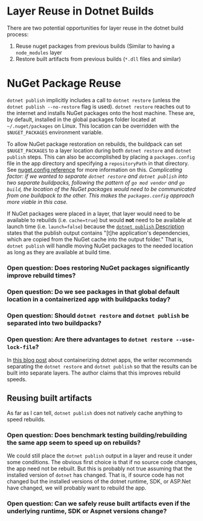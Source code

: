 # Layer Reuse in Dotnet Builds

There are two potential opportunities for layer reuse in the dotnet build process:
1. Reuse nuget packages from previous builds (Similar to having a `node_modules` layer
1. Restore built artifacts from previous builds (`*.dll` files and similar)

# NuGet Package Reuse
`dotnet publish` implicitly includes a call to `dotnet restore` (unless the
`dotnet publish --no-restore` flag is used). `dotnet restore` reaches out to
the internet and installs NuGet packages onto the host machine. These are, by
default, installed in the global packages folder located at `~/.nuget/packages`
on Linux.  This location can be overridden with the `$NUGET_PACKAGES`
environment variable.

To allow NuGet package restoration on rebuilds, the buildpack can set
`$NUGET_PACKAGES` to a layer location during both `dotnet restore` and `dotnet
publish` steps. This can also be accomplished by placing a `packages.config`
file in the app directory and specifying a `repositoryPath` in that directory.
See [nuget.config
reference](https://docs.microsoft.com/en-us/nuget/reference/nuget-config-file#config-section)
for more information on this.  _Complicating factor: if we wanted to separate
`dotnet restore` and `dotnet publish` into two separate buildpacks, following
the pattern of `go mod vendor` and `go build`, the location of the NuGet
packages would need to be communicated from one buildpack to the other. This
makes the `packages.config` approach more viable in this case._

If NuGet packages were placed in a layer, that layer would need to be available
to rebuilds (i.e. `cache=true`) but would **not** need to be available at
launch time (i.e. `launch=false`) because the [`dotnet publish`
Description](https://docs.microsoft.com/en-us/dotnet/core/tools/dotnet-publish#description)
states that the publish output contains "[t]he application's dependencies,
which are copied from the NuGet cache into the output folder." That is, `dotnet
publish` will handle moving NuGet packages to the needed location as long as
they are available at build time.

### Open question: Does restoring NuGet packages significantly improve rebuild times?

### Open question: Do we see packages in that global default location in a containerized app with buildpacks today?

### Open question: Should `dotnet restore` and `dotnet publish` be separated into two buildpacks?

### Open question: Are there advantages to `dotnet restore --use-lock-file`?

In [this blog
post](https://medium.com/01001101/containerize-your-net-core-app-the-right-way-35c267224a8d)
about containerizing dotnet apps, the writer recommends separating the `dotnet
restore` and `dotnet publish` so that the results can be built into separate
layers. The author claims that this improves rebuild speeds.

## Reusing built artifacts
As far as I can tell, `dotnet publish` does not natively cache anything to speed rebuilds.

### Open question: Does benchmark testing building/rebuilding the same app seem to speed up on rebuilds?

We could still place the `dotnet publish` output in a layer and reuse it under
some conditions. The obvious first choice is that if no source code changes,
the app need not be rebuilt.  But this is probably not true assuming that the
installed version of `dotnet` has changed. That is, if source code has not
changed but the installed versions of the dotnet runtime, SDK, or ASP.Net have
changed, we will probably want to rebuild the app.

### Open question: Can we safely reuse built artifacts even if the underlying runtime, SDK or Aspnet versions change?
